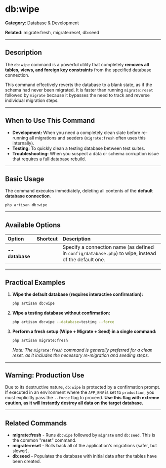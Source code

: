 # db:wipe

**Category**: Database & Development

**Related**: migrate:fresh, migrate:reset, db:seed

---

## Description

The `db:wipe` command is a powerful utility that completely **removes all tables, views, and foreign key constraints** from the specified database connection.

This command effectively reverts the database to a blank state, as if the schema had never been migrated. It is faster than running `migrate:reset` followed by `migrate` because it bypasses the need to track and reverse individual migration steps.

---

## When to Use This Command

- **Development:** When you need a completely clean slate before re-running all migrations and seeders (`migrate:fresh` often uses this internally).
- **Testing:** To quickly clean a testing database between test suites.
- **Troubleshooting:** When you suspect a data or schema corruption issue that requires a full database rebuild.

---

## Basic Usage

The command executes immediately, deleting all contents of the **default database connection**.

`php artisan db:wipe`

---

## Available Options

| Option | Shortcut | Description | 
| :--- | :--- | :--- | 
| **--database** | | Specify a connection name (as defined in `config/database.php`) to wipe, instead of the default one. | | **--force** | | Force the operation to run without prompting for confirmation, even in a production environment. |

---

## Practical Examples

1.  **Wipe the default database (requires interactive confirmation):**
    ```bash
    php artisan db:wipe
    ```

2.  **Wipe a testing database without confirmation:**
    ```bash
    php artisan db:wipe --database=testing --force
    ```

3.  **Perform a fresh setup (Wipe + Migrate + Seed) in a single command:**
    ```bash
    php artisan migrate:fresh
    ```
    *Note: The `migrate:fresh` command is generally preferred for a clean reset, as it includes the necessary re-migration and seeding steps.*

---

## Warning: Production Use

Due to its destructive nature, `db:wipe` is protected by a confirmation prompt. If executed in an environment where the `APP_ENV` is set to `production`, you must explicitly pass the `--force` flag to proceed. **Use this flag with extreme caution, as it will instantly destroy all data on the target database.**

---

## Related Commands

- **migrate:fresh** - Runs `db:wipe` followed by `migrate` and `db:seed`. This is the common "reset" command.
- **migrate:reset** - Rolls back all of the application's migrations (safer, but slower).
- **db:seed** - Populates the database with initial data after the tables have been created.
